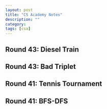 ```yaml
---
layout: post
title: "CS Academy Notes"
description: ""
category: 
tags: [csa]
---
```


Round 43: Diesel Train
-----------


Round 43: Bad Triplet
----------


Round 41: Tennis Tournament
---------


Round 41: BFS-DFS
---------



